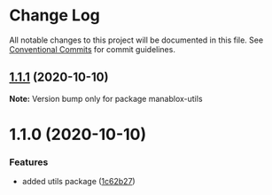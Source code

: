 # Change Log

All notable changes to this project will be documented in this file.
See [Conventional Commits](https://conventionalcommits.org) for commit guidelines.

## [1.1.1](https://github.com/daspete/mana/compare/manablox-utils@1.1.0...manablox-utils@1.1.1) (2020-10-10)

**Note:** Version bump only for package manablox-utils





# 1.1.0 (2020-10-10)


### Features

* added utils package ([1c62b27](https://github.com/daspete/mana/commit/1c62b2737d2c8757ae415a0c247ae3ce852a9d42))
